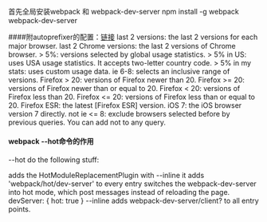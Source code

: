 ####
首先全局安装webpack 和 webpack-dev-server
    npm install -g webpack webpack-dev-server

####附autoprefixer的配置：[链接](https://github.com/ai/browserslist#queries)
        last 2 versions: the last 2 versions for each major browser.
        last 2 Chrome versions: the last 2 versions of Chrome browser.
        > 5%: versions selected by global usage statistics.
        > 5% in US: uses USA usage statistics. It accepts two-letter country code.
        > 5% in my stats: uses custom usage data.
        ie 6-8: selects an inclusive range of versions.
        Firefox > 20: versions of Firefox newer than 20.
        Firefox >= 20: versions of Firefox newer than or equal to 20.
        Firefox < 20: versions of Firefox less than 20.
        Firefox <= 20: versions of Firefox less than or equal to 20.
        Firefox ESR: the latest [Firefox ESR] version.
        iOS 7: the iOS browser version 7 directly.
        not ie <= 8: exclude browsers selected before by previous queries. You can add not to any query.

#### webpack --hot命令的作用
--hot do the following stuff:

adds the HotModuleReplacementPlugin
with --inline it adds 'webpack/hot/dev-server' to every entry
switches the webpack-dev-server into hot mode, which post messages instead of reloading the page. devServer: { hot: true }
--inline adds webpack-dev-server/client?<webpack-dev-server url> to all entry points.